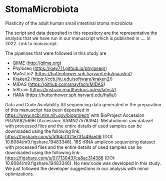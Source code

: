 # StomaMicrobiota
Plasticity of the adult human small intestinal stoma microbiota

The script and data deposited in this repository are the representative the analysis that we have run in our manuscript which is published in .... in 2022. Link to manuscript:  

The pipelines that were followed in this study are
- QIIME (http://qiime.org)
- Phyloseq (https://joey711.github.io/phyloseq/)
- MaAsLin2 (https://huttenhower.sph.harvard.edu/maaslin/)
- Kraken2 (https://ccb.jhu.edu/software/kraken2/)
- MIDAS (https://github.com/snayfach/MIDAS)
- InStrain (https://instrain.readthedocs.io/en/latest/)
- HAllA (https://huttenhower.sph.harvard.edu/halla/)


Data and Code Availability
All sequencing data generated in the preparation of this manuscript has been deposited in https://www.ncbi.nlm.nih.gov/bioproject/ with BioProject Accession PRJNA825696 (Accession: SAMN27578394). Metabolomic raw dataset with processed files and the entire details of used samples can be downloaded using the following link: https://figshare.com/s/5f84cf321e731a49ae06 (DOI: 10.6084/m9.figshare.19483346). 16S rRNA amplicon sequencing dataset with processed files and the entire details of used samples can be downloaded using the following link: https://figshare.com/s/077130437ca8ac314386 (DOI: 10.6084/m9.figshare.19483346). No new code was developed in this study. We just followed the developer suggestions in our analysis with minor optimizations.
